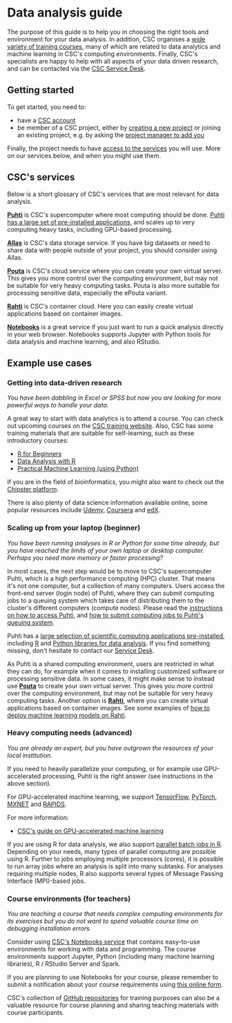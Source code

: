 # Data analysis guide

The purpose of this guide is to help you in choosing the right tools and environment for your data analysis.  In addition, CSC organises a [wide variety of training courses](https://www.csc.fi/web/training), many of which are related to data analytics and machine learning in CSC's computing environments.  Finally, CSC's specialists are happy to help with all aspects of your data driven research, and can be contacted via the [CSC Service Desk](https://www.csc.fi/contact-info).

## Getting started

To get started, you need to:

- have a [CSC account](../../accounts/how-to-create-new-user-account.md)
- be member of a CSC project, either by [creating a new project](../../accounts/how-to-create-new-project.md) or joining an existing project, e.g. by asking the [project manager to add you](../../accounts/how-to-add-member-to-project.md)

Finally, the project needs to have [access to the services](../../accounts/how-to-add-service-access-for-project.md) you will use.  More on our services below, and when you might use them.

## CSC's services

Below is a short glossary of CSC's services that are most relevant for data analysis.

[**Puhti**](../../computing/overview.md) is CSC's supercomputer where most computing should be done.  [Puhti has a large set of pre-installed applications](../../apps/index.md), and scales up to very computing heavy tasks, including GPU-based processing.

[**Allas**](../../data/Allas/index.md) is CSC's data storage service.  If you have big datasets or need to share data with people outside of your project, you should consider using Allas.

[**Pouta**](../../cloud/pouta/index.md) is CSC's cloud service where you can create your own virtual server.  This gives you more control over the computing environment, but may not be suitable for very heavy computing tasks.  Pouta is also more suitable for processing sensitive data, especially the ePouta variant.

[**Rahti**](../../cloud/rahti/index.md) is CSC's container cloud.  Here you can easily create virtual applications based on container images.

[**Notebooks**](https://notebooks.csc.fi/) is a great service if you just want to run a quick analysis directly in your web browser. Notebooks supports Jupyter with Python tools for data analysis and machine learning, and also RStudio.

## Example use cases

### Getting into data-driven research

*You have been dabbling in Excel or SPSS but now you are looking for more powerful ways to handle your data.*

A great way to start with data analytics is to attend a course. You can check out upcoming courses on the [CSC training website](https://www.csc.fi/web/training). Also, CSC has some training materials that are suitable for self-learning, such as these introductory courses:

- [R for Beginners](https://github.com/csc-training/R-for-beginners)
- [Data Analysis with R](https://github.com/csc-training/da-with-r)
- [Practical Machine Learning (using Python)](https://e-learn.csc.fi/course/view.php?id=14)

If you are in the field of bioinformatics, you might also want to check out the [Chipster platform](https://chipster.csc.fi/).

There is also plenty of data science information available online, some popular resources include [Udemy](https://www.udemy.com/courses/development/data-science/),
[Coursera](https://www.coursera.org/browse/data-science) and [edX](https://www.edx.org/course/subject/data-science).

### Scaling up from your laptop (beginner)

*You have been running analyses in R or Python for some time already, but you have reached the limits of your own laptop or desktop computer. Perhaps you need more memory or faster processing?*

In most cases, the next step would be to move to CSC's supercomputer Puhti, which is a high performance computing (HPC) cluster. That means it's not one computer, but a collection of many computers. Users access the front-end server (login node) of Puhti, where they can submit computing jobs to a queuing system which takes care of distributing them to the cluster's different computers (compute nodes).  Please read the [instructions on how to access Puhti](../../computing/overview.md), and [how to submit computing jobs to Puhti's queuing system](../../computing/running/getting-started.md).

Puhti has a [large selection of scientific computing applications pre-installed](../../apps/index.md), including [R](../../apps/r-env.md) and [Python libraries for data analysis](../../apps/python-data.md).  If you find something missing, don't hesitate to contact our [Service Desk](https://www.csc.fi/contact-info).

As Puhti is a shared computing environment, users are restricted in what they can do, for example when it comes to installing customized software or processing sensitive data.  In some cases, it might make sense to instead use [**Pouta**](../../cloud/pouta/index.md) to create your own virtual server.  This gives you more control over the computing environment, but may not be suitable for very heavy computing tasks.  Another option is [**Rahti**](../../cloud/rahti/index.md), where you can create virtual applications based on container images. See some examples of [how to deploy machine learning models on Rahti](https://github.com/CSCfi/rahti-ml-examples).

### Heavy computing needs (advanced)

*You are already an expert, but you have outgrown the resources of your local institution.*

If you need to heavily parallelize your computing, or for example use GPU-accelerated processing, Puhti is the right answer (see instructions in the above section).

For GPU-accelerated machine learning, we support [TensorFlow](../../apps/tensorflow.md), [PyTorch](../../apps/pytorch.md), [MXNET](../../apps/mxnet.md) and [RAPIDS](../../apps/rapids.md). 

For more information:

- [CSC's guide on GPU-accelerated machine learning](gpu-ml.md)

If you are using R for data analysis, we also support [parallel batch jobs in R](../../apps/r-env.md#parallel-batch-jobs). Depending on your needs, many types of parallel computing are possible using R. Further to jobs employing multiple processors (cores), it is possible to run array jobs where an analysis is split into many subtasks. For analyses requiring multiple nodes, R also supports several types of Message Passing Interface (MPI)-based jobs.


<!-- ### Big data processing (advanced)

You can use Rahti for example running [big data analytics and machine learning jobs on scalable Apache Spark cluster](../../apps/spark.md). -->

### Course environments (for teachers)

*You are teaching a course that needs complex computing environments for its exercises but you do not want to spend valuable course time on debugging installation errors.* 

Consider using [CSC's Notebooks service](https://notebooks.csc.fi/) that contains easy-to-use environments for working with data and programming. The course environments support Jupyter, Python (including many machine learning libraries), R / RStudio Server and Spark.

If you are planning to use Notebooks for your course, please remember to submit a notification about your course requirements using [this online form](https://www.webropolsurveys.com/S/84118B6BD6E97501.par).

CSC's collection of [GitHub repositories](https://github.com/csc-training) for training purposes can also be a valuable resource for course planning and sharing teaching materials with course participants.
